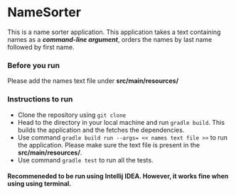 # NameSorter
This is a name sorter application. This application takes a text containing names as a ***command-line argument***, orders the names by last name followed by first name. 


### Before you run
Please add the names text file under **src/main/resources/**

### Instructions to run
- Clone the repository using `git clone`
- Head to the directory in your local machine and run `gradle build`. This builds the application and the fetches the dependencies. 
- Use command `gradle build run --args= << names text file >>` to run the application. Please make sure the text file is present in the  **src/main/resources/**.
- Use command `gradle test` to run all the tests.

#### Recommeneded to be run using Intellij IDEA. However, it works fine when using using terminal.


